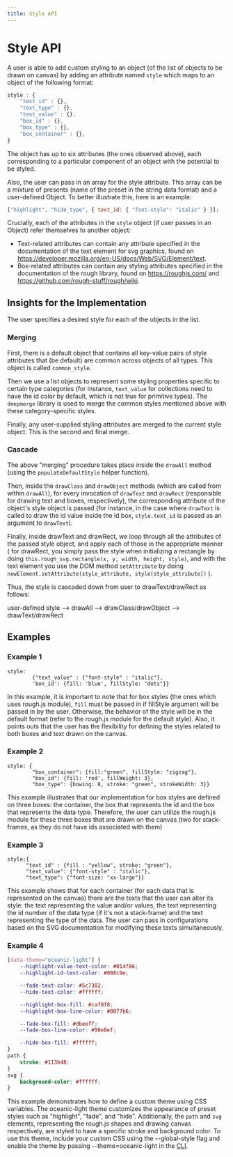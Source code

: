 ```yaml
---
title: Style API
---
```


# Style API

A user is able to add custom styling to an object
(of the list of objects to be drawn on canvas) by
adding an attribute named `style` which maps to an object of the
following format:

```javascript
style : {
    "text_id" : {},
    "text_type" : {},
    "text_value" : {},
    "box_id" : {},
    "box_type" : {},
    "box_container" : {},
}
```

The object has up to six attributes (the ones observed above), each
corresponding to a particular component of an object with the potential
to be styled.

Also, the user can pass in an array for the style attribute. This array can be
a mixture of presents (name of the preset in the string data format) and a user-defined
Object. To better illustrate this, here is an example:

```javascript
["highlight", "hide_type", { text_id: { "font-style": "italic" } }];
```

Crucially, each of the attributes in the `style` object (if user passes in an Object)
refer themselves to another object:

- Text-related attributes can contain any attribute specified in the
  documentation of the text element for svg graphics, found on
  https://developer.mozilla.org/en-US/docs/Web/SVG/Element/text.
- Box-related attributes can contain any styling attributes specified in the
  documentation of the rough library, found on https://roughjs.com/ and
  https://github.com/rough-stuff/rough/wiki.

## Insights for the Implementation

The user specifies a desired style for each of the objects in the list.

### Merging

First, there is a default object that contains all key-value pairs of style attributes
that (be default) are common across objects of all types. This object is called `common_style`.

Then we use a list objects to represent some styling properties specific to certain type categories
(for instance, `text_value` for collections need to have the id color by default, which
is not true for primitive types). The `deepmerge` library is used to merge the common styles
mentioned above with these category-specific styles.

Finally, any user-supplied styling attributes are merged to the current style object.
This is the second and final merge.

### Cascade

The above "merging" procedure takes place inside the `drawAll` method (using the
`populateDefaultStyle` helper function).

Then, inside the `drawClass` and `drawObject` methods (which are called from within
`drawAll`), for every invocation of `drawText` and `drawRect` (responsible for drawing
text and boxes, respectively), the corresponding attribute of the object's style
object is passed (for instance, in the case where `drawText` is called to draw the id value
inside the id box, `style.text_id` is passed as an argument to `drawText`).

Finally, inside drawText and drawRect, we loop through all the attributes of the
passed style object, and apply each of those in the appropriate manner (
for drawRect, you simply pass the style when initializing a rectangle by doing
`this.rough_svg.rectangle(x, y, width, height, style)`, and with the text element you
use the DOM method `setAttribute` by doing `newElement.setAttribute(style_attribute, style[style_attribute])`
).

Thus, the style is cascaded down from user to drawText/drawRect as follows:

user-defined style --> drawAll --> drawClass/drawObject --> drawText/drawRect

## Examples

### Example 1

```
style:
        {"text_value" : {"font-style" : "italic"},
        'box_id': {fill: 'blue', fillStyle: "dots"}}
```

In this example, it is important to note that for box styles
(the ones which uses rough.js module), `fill` must be passed in if
fillStyle argument will be passed in by the user. Otherwise, the behavior of the style will be in the default format
(refer to the rough.js module for the default style). Also, it points outs that the user has the
flexibility for defining the styles related to both boxes and text drawn on the canvas.

### Example 2

```
style: {
        "box_container": {fill:"green", fillStyle: "zigzag"},
        "box_id": {fill: 'red', fillWeight: 3},
        "box_type": {bowing: 8, stroke: "green", strokeWidth: 3}}
```

This example illustrates that our implementation for box styles are defined on
three boxes: the container, the box that represents the id and the box that represents
the data type. Therefore, the user can utilize the rough.js module for these three boxes that
are drawn on the canvas (two for stack-frames, as they do not have ids associated with them)

### Example 3

```
style:{
      "text_id" : {fill : "yellow", stroke: "green"},
      "text_value": {"font-style" : "italic"},
      "text_type": {"font-size: "xx-large"}}
```

This example shows that for each container (for each data that is represented on the canvas)
there are the texts that the user can alter its style: the text representing the value and/or values,
the text representing the id number of the data type (if it's not a stack-frame) and the text representing
the type of the data. The user can pass in configurations based on the SVG documentation for modifying these texts
simultaneously.

### Example 4

```css
[data-theme="oceanic-light"] {
    --highlight-value-text-color: #014f86;
    --highlight-id-text-color: #008c9e;

    --fade-text-color: #5c7382;
    --hide-text-color: #ffffff;

    --highlight-box-fill: #caf0f8;
    --highlight-box-line-color: #0077b6;

    --fade-box-fill: #dbeeff;
    --fade-box-line-color: #90e0ef;

    --hide-box-fill: #ffffff;
}
path {
    stroke: #113b48;
}
svg {
    background-color: #ffffff;
}
```

This example demonstrates how to define a custom theme using CSS variables. The oceanic-light theme customizes the
appearance of preset styles such as "highlight", "fade", and "hide". Additionally, the `path` and `svg` elements,
representing the rough.js shapes and drawing canvas respectively, are styled to have a specific stroke and background color.
To use this theme, include your custom CSS using the --global-style flag and enable the theme by passing
--theme=oceanic-light in the [CLI](06-cli.md).
